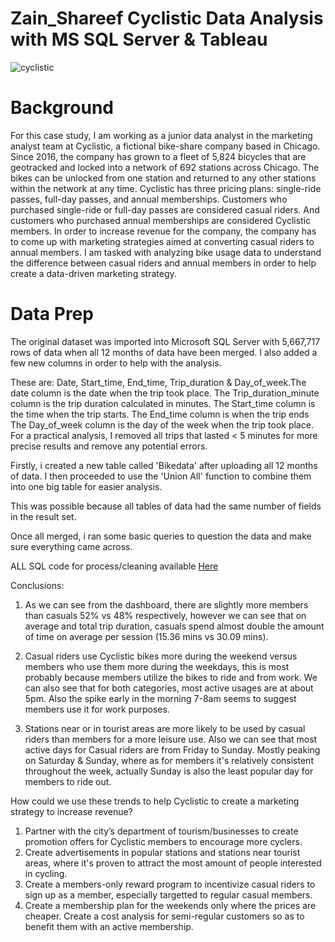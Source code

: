 # Zain_Shareef Cyclistic Data Analysis with MS SQL Server & Tableau

![cyclistic](https://github.com/zainsh1/Zain_Cyclistic/assets/131926841/94b56c8d-01bd-4530-a0d5-94ed33f2e4a1)

# Background
For this case study, I am working as a junior data analyst in the marketing analyst team at Cyclistic, a fictional bike-share company based in Chicago. Since 2016, the company has grown to a fleet of 5,824 bicycles that are geotracked and locked into a network of 692 stations across Chicago. The bikes can be unlocked from one station and returned to any other stations within the network at any time.
Cyclistic has three pricing plans: single-ride passes, full-day passes, and annual memberships. Customers who purchased single-ride or full-day passes are considered casual riders. And customers who purchased annual memberships are considered Cyclistic members.
In order to increase revenue for the company, the company has to come up with marketing strategies aimed at converting casual riders to annual members. I am tasked with analyzing bike usage data to understand the difference between casual riders and annual members in order to help create a data-driven marketing strategy.

# Data Prep

The original dataset was imported into Microsoft SQL Server with 5,667,717 rows of data when all 12 months of data have been merged. I also added a few new columns in order to help with the analysis.

These are: Date, Start_time, End_time, Trip_duration & Day_of_week.The date column is the date when the trip took place. 
The Trip_duration_minute column is the trip duration calculated in minutes.
The Start_time column is the time when the trip starts. 
The End_time column is when the trip ends
The Day_of_week column is the day of the week when the trip took place. 
For a practical analysis, I removed all trips that lasted < 5 minutes for more precise results and remove any potential errors.

Firstly, i created a new table called 'Bikedata' after uploading all 12 months of data. I then proceeded to use the 'Union All' function to combine them into one big table for easier analysis.

This was possible because all tables of data had the same number of fields in the result set.

Once all merged, i ran some basic queries to question the data and make sure everything came across.

ALL SQL code for process/cleaning available [Here](https://github.com/zainsh1/Zain_Cyclistic/blob/main/sql_queries)

Conclusions:

  1) As we can see from the dashboard, there are slightly more members than casuals 52% vs 48% respectively, however we can see that on average and total trip duration,
  casuals spend almost double the amount of time on average per session (15.36 mins vs 30.09 mins).
  
  2) Casual riders use Cyclistic bikes more during the weekend versus members who use them more during the weekdays, this is most probably because members utilize the bikes to ride and from work.
  We can also see that for both categories, most active usages are at about 5pm. Also the spike early in the morning 7-8am seems to suggest members use it for work purposes.
  
  3) Stations near or in tourist areas are more likely to be used by casual riders than members for a more leisure use. Also we can see that most active days for Casual riders are from Friday to Sunday.
  Mostly peaking on Saturday & Sunday, where as for members it's relatively consistent throughout the week, actually Sunday is also the least popular day for members to ride out.
  
How could we use these trends to help Cyclistic to create a marketing strategy to increase revenue?

  1) Partner with the city’s department of tourism/businesses to create promotion offers for Cyclistic members to encourage more cyclers.
  2) Create advertisements in popular stations and stations near tourist areas, where it's proven to attract the most amount of people interested in cycling.
  3) Create a members-only reward program to incentivize casual riders to sign up as a member, especially targetted to regular casual members.
  4) Create a membership plan for the weekends only where the prices are cheaper. Create a cost analysis for semi-regular customers so as to benefit them with an active membership.
